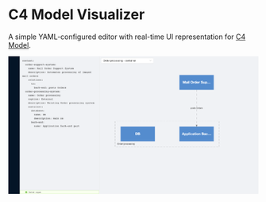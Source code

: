 # C4 Model Visualizer

A simple YAML-configured editor with real-time UI representation for [C4 Model](https://c4model.com/).

![C4 Model visualizer screenshot](https://github.com/Mykhailiak/c4-model-visualizer/blob/master/public/application_screenshot.png?raw=true)
